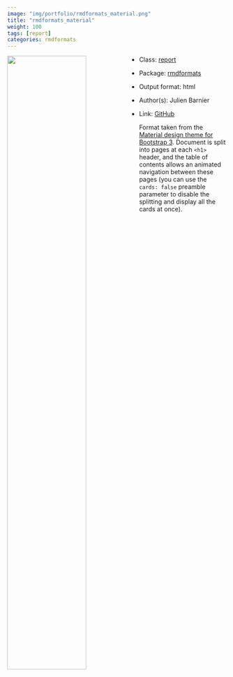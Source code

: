```yaml
---
image: "img/portfolio/rmdformats_material.png"
title: "rmdformats_material"
weight: 100
tags: [report]
categories: rmdformats
---
```




<!--more-->

<p><a href="../../img/portfolio/rmdformats_material.png"><img class = "jf-image-shadow" src="../../img/portfolio/rmdformats_material.png" style="display: block; margin: auto;" width="60%"  align="left"></a></p>

- Class: [report](../../tags/report)
- Package: [rmdformats](rmdformats)
- Output format: html

- Author(s): Julien Barnier
- Link: [GitHub](https://github.com/juba/rmdformats)

Format taken from the [Material design theme for Bootstrap 3](https://github.com/FezVrasta/bootstrap-material-design). Document is split into pages at each `<h1>` header, and the table of contents allows an animated navigation between these pages (you can use the `cards: false` preamble parameter to disable the splitting and display all the cards at once).
